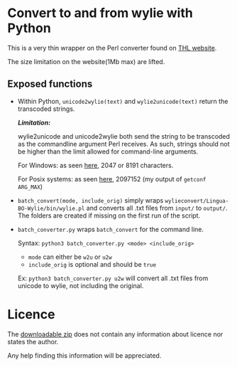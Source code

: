 # Convert to and from wylie with Python

This is a very thin wrapper on the Perl converter found on [THL website](http://www.thlib.org/cgi-bin/thl/lbow/wylie.pl).

The size limitation on the website(1Mb max) are lifted.

## Exposed functions

 - Within Python, `unicode2wylie(text)` and `wylie2unicode(text)` return the transcoded strings.
    
    **_Limitation:_**
     
    wylie2unicode and unicode2wylie both send the string to be transcoded as the commandline argument Perl receives.
    As such, strings should not be higher than the limit allowed for command-line arguments.
    
    For Windows: as seen [here](https://stackoverflow.com/a/14177376), 2047 or 8191 characters.
 
    For Posix systems: as seen [here](https://stackoverflow.com/a/14176172), 2097152 (my output of `getconf ARG_MAX`)

 - `batch_convert(mode, include_orig)` simply wraps `wylieconvert/Lingua-BO-Wylie/bin/wylie.pl` and converts all .txt files from `input/` to `output/`.
The folders are created if missing on the first run of the script.

 - `batch_converter.py` wraps `batch_convert` for the command line.
    
    Syntax: `python3 batch_converter.py <mode> <include_orig>`
            
    - `mode` can either be `w2u` or `u2w`
    - `include_orig` is optional and should be `true`
    
    Ex: `python3 batch_converter.py u2w` will convert all .txt files from unicode to wylie, not including the original.

# Licence

The [downloadable zip](http://www.digitaltibetan.org/tibetan/Lingua-BO-Wylie-dev.zip) does not contain any information about licence nor states the author.

Any help finding this information will be appreciated.
